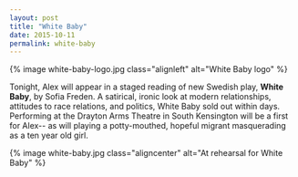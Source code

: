 ```yaml
---
layout: post
title: "White Baby"
date: 2015-10-11
permalink: white-baby
---
```


{% image white-baby-logo.jpg class="alignleft" alt="White Baby logo" %}

Tonight, Alex will appear in a staged reading of new Swedish play, **White Baby**, by Sofia Freden. A satirical, ironic look at modern relationships, attitudes to race relations, and politics, White Baby sold out within days. Performing at the Drayton Arms Theatre in South Kensington will be a first for Alex-- as will playing a potty-mouthed, hopeful migrant masquerading as a ten year old girl.

{% image white-baby.jpg class="aligncenter" alt="At rehearsal for White Baby" %}